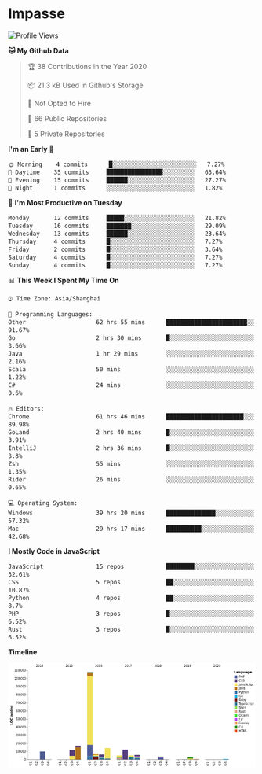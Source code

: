 # Impasse

<!--START_SECTION:waka-->
![Profile Views](http://img.shields.io/badge/Profile%20Views-4-blue)

**🐱 My Github Data** 

> 🏆 38 Contributions in the Year 2020
 > 
> 📦 21.3 kB Used in Github's Storage 
 > 
> 🚫 Not Opted to Hire
 > 
> 📜 66 Public Repositories
 > 
> 🔑 5 Private Repositories 

**I'm an Early 🐤** 

```text
🌞 Morning    4 commits      █░░░░░░░░░░░░░░░░░░░░░░░░   7.27% 
🌆 Daytime    35 commits     ████████████████░░░░░░░░░   63.64% 
🌃 Evening    15 commits     ██████░░░░░░░░░░░░░░░░░░░   27.27% 
🌙 Night      1 commits      ░░░░░░░░░░░░░░░░░░░░░░░░░   1.82%

```
📅 **I'm Most Productive on Tuesday** 

```text
Monday       12 commits     █████░░░░░░░░░░░░░░░░░░░░   21.82% 
Tuesday      16 commits     ███████░░░░░░░░░░░░░░░░░░   29.09% 
Wednesday    13 commits     ██████░░░░░░░░░░░░░░░░░░░   23.64% 
Thursday     4 commits      █░░░░░░░░░░░░░░░░░░░░░░░░   7.27% 
Friday       2 commits      █░░░░░░░░░░░░░░░░░░░░░░░░   3.64% 
Saturday     4 commits      █░░░░░░░░░░░░░░░░░░░░░░░░   7.27% 
Sunday       4 commits      █░░░░░░░░░░░░░░░░░░░░░░░░   7.27%

```


📊 **This Week I Spent My Time On** 

```text
⌚︎ Time Zone: Asia/Shanghai

💬 Programming Languages: 
Other                    62 hrs 55 mins      ███████████████████████░░   91.67% 
Go                       2 hrs 30 mins       █░░░░░░░░░░░░░░░░░░░░░░░░   3.66% 
Java                     1 hr 29 mins        ░░░░░░░░░░░░░░░░░░░░░░░░░   2.16% 
Scala                    50 mins             ░░░░░░░░░░░░░░░░░░░░░░░░░   1.22% 
C#                       24 mins             ░░░░░░░░░░░░░░░░░░░░░░░░░   0.6%

🔥 Editors: 
Chrome                   61 hrs 46 mins      ██████████████████████░░░   89.98% 
GoLand                   2 hrs 40 mins       █░░░░░░░░░░░░░░░░░░░░░░░░   3.91% 
IntelliJ                 2 hrs 36 mins       █░░░░░░░░░░░░░░░░░░░░░░░░   3.8% 
Zsh                      55 mins             ░░░░░░░░░░░░░░░░░░░░░░░░░   1.35% 
Rider                    26 mins             ░░░░░░░░░░░░░░░░░░░░░░░░░   0.65%

💻 Operating System: 
Windows                  39 hrs 20 mins      ██████████████░░░░░░░░░░░   57.32% 
Mac                      29 hrs 17 mins      ██████████░░░░░░░░░░░░░░░   42.68%

```

**I Mostly Code in JavaScript** 

```text
JavaScript               15 repos            ████████░░░░░░░░░░░░░░░░░   32.61% 
CSS                      5 repos             ██░░░░░░░░░░░░░░░░░░░░░░░   10.87% 
Python                   4 repos             ██░░░░░░░░░░░░░░░░░░░░░░░   8.7% 
PHP                      3 repos             █░░░░░░░░░░░░░░░░░░░░░░░░   6.52% 
Rust                     3 repos             █░░░░░░░░░░░░░░░░░░░░░░░░   6.52%

```


**Timeline**

![Chart not found](https://github.com/impasse/impasse/blob/master/charts/bar_graph.png) 


<!--END_SECTION:waka-->

